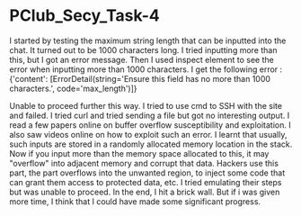 # PClub_Secy_Task-4
I started by testing the maximum string length that can be inputted into the chat. It turned out to be 1000 characters long. I tried inputting more than this, but I got an error message. Then I used inspect element to see the error when inputting more than 1000 characters. 
I get the following error : 
{'content': [ErrorDetail(string='Ensure this field has no more than 1000 characters.', code='max_length')]}

Unable to proceed further this way. I tried to use cmd to SSH with the site and failed. I tried curl and tried sending a file but got no interesting output.
I read a few papers online on buffer overflow susceptibility and exploitation. I also saw videos online on how to exploit such an error. I learnt that usually, such inputs are stored in a randomly allocated memory location in the stack. Now if you input more than the memory space allocated to this, it may "overflow" into adjacent memory and corrupt that data. Hackers use this part, the part overflows into the unwanted region, to inject some code that can grant them access to protected data, etc. I tried emulating their steps but was unable to proceed. In the end, I hit a brick wall. But if i was given more time, I think that I could have made some significant progress. 

